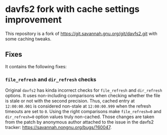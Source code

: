# davfs2 fork with cache settings improvement
This repository is a fork of https://git.savannah.gnu.org/git/davfs2.git with some caching tweaks.

## Fixes
It contains the following fixes:

### `file_refresh` and `dir_refresh` checks
Original `davfs2` has kinda incorrect checks for `file_refresh` and `dir_refresh` options. It uses non-including comparisons when
checking whether the file is stale or not with the second precision. Thus, cached entry at `12:00:00.001` is considered
non-stale at `12:00:00.999` when the refresh timeouts are set to `0`. Using the right comparisons make `file_refresh=0`
and `dir_refresh=0` option values truly non-cached.
Those changes are taken from the patch by anonymous author attached to the issue in the davfs2 tracker: https://savannah.nongnu.org/bugs/?60047.
